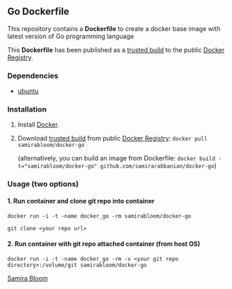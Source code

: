 ## Go Dockerfile

This repository contains a **Dockerfile** to create a docker base image with latest version of Go programming language 

This **Dockerfile** has been published as a [trusted build](https://index.docker.io/u/samirabloom/docker-go/) to the public [Docker Registry](https://index.docker.io/).


### Dependencies

* [ubuntu](http://dockerfile.github.io/#/ubuntu)


### Installation

1. Install [Docker](https://www.docker.io/).

2. Download [trusted build](https://index.docker.io/u/samirabloom/docker-go/) from public [Docker Registry](https://index.docker.io/): `docker pull samirabloom/docker-go`

   (alternatively, you can build an image from Dockerfile: `docker build -t="samirabloom/docker-go" github.com/samirarabbanian/docker-go`)


### Usage (two options)

#### 1. Run container and clone git repo into container

    docker run -i -t -name docker_go -rm samirabloom/docker-go

    git clone <your repo url>

#### 2. Run container with git repo attached container (from host OS)

    docker run -i -t -name docker_go -rm -v <your git repo directory>:/volume/git samirabloom/docker-go
    
<a href="https://github.com/samirarabbanian">Samira Bloom</a>